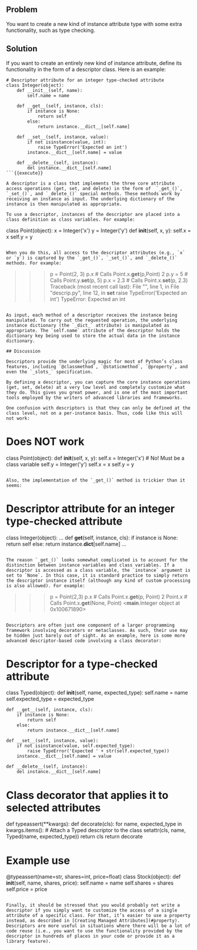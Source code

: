 ## Problem

You want to create a new kind of instance attribute type with some extra functionality, such as type checking.

## Solution

If you want to create an entirely new kind of instance attribute, define its functionality in the form of a descriptor class. Here is an example:

```
# Descriptor attribute for an integer type-checked attribute
class Integer(object):
    def __init__(self, name):
        self.name = name

    def __get__(self, instance, cls):
        if instance is None:
            return self
        else:
            return instance.__dict__[self.name]

    def __set__(self, instance, value):
        if not isinstance(value, int):
            raise TypeError('Expected an int')
        instance.__dict__[self.name] = value

    def __delete__(self, instance):
        del instance.__dict__[self.name]
```{{execute}}

A descriptor is a class that implements the three core attribute access operations (get, set, and delete) in the form of  `_get_()`, `_set_()`, and `_delete_()` special methods. These methods work by receiving an instance as input. The underlying dictionary of the instance is then manipulated as appropriate.

To use a descriptor, instances of the descriptor are placed into a class definition as class variables. For example:

```
class Point(object):
    x = Integer('x')
    y = Integer('y')
    def __init__(self, x, y):
        self.x = x
        self.y = y
```{{execute}}

When you do this, all access to the descriptor attributes (e.g., `x` or `y`) is captured by the `_get_()`, `_set_()`, and `_delete_()` methods. For example:

```
>>> p = Point(2, 3)
>>> p.x           # Calls Point.x.__get__(p,Point)
2
>>> p.y = 5       # Calls Point.y.__set__(p, 5)
>>> p.x = 2.3     # Calls Point.x.__set__(p, 2.3)
Traceback (most recent call last):
  File "<stdin>", line 1, in <module>
  File "descrip.py", line 12, in __set__
    raise TypeError('Expected an int')
TypeError: Expected an int
>>>
```{{execute}}

As input, each method of a descriptor receives the instance being manipulated. To carry out the requested operation, the underlying instance dictionary (the `_dict_` attribute) is manipulated as appropriate. The `self.name` attribute of the descriptor holds the dictionary key being used to store the actual data in the instance dictionary.

## Discussion

Descriptors provide the underlying magic for most of Python’s class features, including `@classmethod`, `@staticmethod`, `@property`, and even the `_slots_` specification.

By defining a descriptor, you can capture the core instance operations (get, set, delete) at a very low level and completely customize what they do. This gives you great power, and is one of the most important tools employed by the writers of advanced libraries and frameworks.

One confusion with descriptors is that they can only be defined at the class level, not on a per-instance basis. Thus, code like this will not work:

```
# Does NOT work
class Point(object):
    def __init__(self, x, y):
        self.x = Integer('x')    # No! Must be a class variable
        self.y = Integer('y')
        self.x = x
        self.y = y
```{{execute}}

Also, the implementation of the `_get_()` method is trickier than it seems:

```
# Descriptor attribute for an integer type-checked attribute
class Integer(object):
    ...
    def __get__(self, instance, cls):
        if instance is None:
            return self
        else:
            return instance.__dict__[self.name]
    ...
```{{execute}}

The reason `_get_()` looks somewhat complicated is to account for the distinction between instance variables and class variables. If a descriptor is accessed as a class variable, the `instance` argument is set to `None`. In this case, it is standard practice to simply return the descriptor instance itself (although any kind of custom processing is also allowed). For example:

```
>>> p = Point(2,3)
>>> p.x      # Calls Point.x.__get__(p, Point)
2
>>> Point.x  # Calls Point.x.__get__(None, Point)
<__main__.Integer object at 0x100671890>
>>>
```{{execute}}

Descriptors are often just one component of a larger programming framework involving decorators or metaclasses. As such, their use may be hidden just barely out of sight. As an example, here is some more advanced descriptor-based code involving a class decorator:

```
# Descriptor for a type-checked attribute
class Typed(object):
    def __init__(self, name, expected_type):
        self.name = name
        self.expected_type = expected_type

    def __get__(self, instance, cls):
        if instance is None:
            return self
        else:
            return instance.__dict__[self.name]

    def __set__(self, instance, value):
        if not isinstance(value, self.expected_type):
            raise TypeError('Expected ' + str(self.expected_type))
        instance.__dict__[self.name] = value

    def __delete__(self, instance):
        del instance.__dict__[self.name]

# Class decorator that applies it to selected attributes
def typeassert(**kwargs):
    def decorate(cls):
        for name, expected_type in kwargs.items():
            # Attach a Typed descriptor to the class
            setattr(cls, name, Typed(name, expected_type))
        return cls
    return decorate

# Example use
@typeassert(name=str, shares=int, price=float)
class Stock(object):
    def __init__(self, name, shares, price):
        self.name = name
        self.shares = shares
        self.price = price
```{{execute}}

Finally, it should be stressed that you would probably not write a descriptor if you simply want to customize the access of a single attribute of a specific class. For that, it’s easier to use a property instead, as described in [Creating Managed Attributes](#property). Descriptors are more useful in situations where there will be a lot of code reuse (i.e., you want to use the functionality provided by the descriptor in hundreds of places in your code or provide it as a library feature).